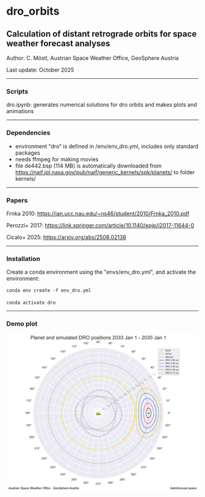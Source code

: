 # dro_orbits
## Calculation of distant retrograde orbits for space weather forecast analyses


Author: C. Möstl, Austrian Space Weather Office, GeoSphere Austria

Last update: October 2025


---


### Scripts


dro.ipynb: generates numerical solutions for dro orbits and makes plots and animations

---


### Dependencies
- environment "dro" is defined in /env/env_dro.yml, includes only standard packages
- needs ffmpeg for making movies
- file de442.bsp (114 MB) is automatically downloaded from https://naif.jpl.nasa.gov/pub/naif/generic_kernels/spk/planets/ to folder kernels/ 

---

### Papers

Frnka 2010: https://jan.ucc.nau.edu/~ns46/student/2010/Frnka_2010.pdf

Perozzi+ 2017:  https://link.springer.com/article/10.1140/epjp/i2017-11644-0

Cicalo+ 2025:  https://arxiv.org/abs/2508.02138


---

### Installation


Create a conda environment using the "envs/env_dro.yml", and activate the environment:

    conda env create -f env_dro.yml

    conda activate dro


---

### Demo plot

![DRO sample](results/dro_all_polar.png)









